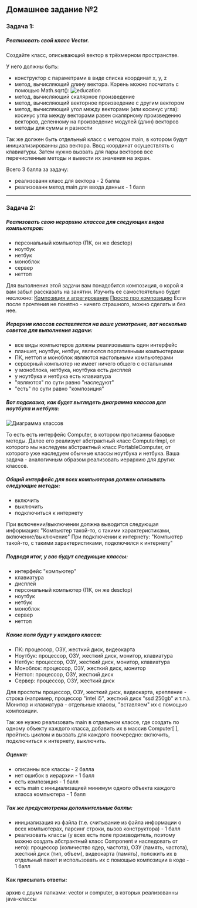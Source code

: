 ## Домашнее задание №2

### Задача 1:

##### Реализовать свой класс Vector.

Создайте класс, описывающий вектор в трёхмерном пространстве.

У него должны быть:

- конструктор с параметрами в виде списка координат x, y, z
- метод, вычисляющий длину вектора. Корень можно посчитать с помощью Math.sqrt():
![education](http://latex.codecogs.com/gif.latex?\sqrt{x^2%20+%20y^2%20+%20z^2})
- метод, вычисляющий скалярное произведение
- метод, вычисляющий векторное произведение с другим вектором
- метод, вычисляющий угол между векторами (или косинус угла): косинус угла между векторами равен скалярному произведению векторов, деленному на произведение модулей (длин) векторов
- методы для суммы и разности

Так же должен быть отдельный класс с методом main, в котором будут инициализированны два вектора. Ввод координат осуществлять с клавиатуры. Затем нужно вызвать для пары векторов все перечисленные методы и вывести их значения на экран.

Всего 3 балла за задачу:
- реализованн класс для вектора - 2 балла
- реализованн метод main для ввода данных - 1 балл

------------


### Задача 2:

##### Реализовать свою иерархию классов для следующих видов компьютеров:
- персональный компьютер (ПК, он же desctop)
- ноутбук
- нетбук
- моноблок
- сервер
- неттоп

Для выполнения этой задачи вам понадобится композиция, о корой я вам забыл рассказать на занятии. Изучить ее самостоятельно будет несложно: 
[Композиция и агрегирование](https://javarush.ru/groups/posts/1967-otnoshenija-mezhdu-klassami-nasledovanie-kompozicija-i-agregirovanie- "Композиция и агрегирование")
[Просто про композицию](https://javadevblog.com/chto-takoe-kompozitsiya-primer-kompozitsii-v-java.html "Просто про композицию")
Если после прочтения не понятно - ничего страшного, можно сделать и без нее.

##### Иерархия классов составляется на ваше усмотрение, вот несколько советов для выполнения задачи:
- все виды компьютеров должны реализовывать один интерфейс
- планшет, ноутбук, нетбук, являются портативными компьютерами
- ПК, неттоп и моноблок являются настольными компьютерами
- серверный компьютер не имеет ничего общего с остальными
- у моноблока, нетбука, ноутбука есть дисплей
- у ноутбука и нетбука есть клавиатура
- "являются" по сути равно "наследуют"
- "есть" по сути равно "композиция"

##### Вот подсказка, как будет выглядеть диаграмма классов для ноутбука и нетбука:
![Диаграмма классов](https://github.com/Styopa1769/java-course/blob/master/lesson-2/homework/computer/computer.png?raw=true "Диаграмма классов")

То есть есть интерфейс Computer, в котором прописанны базовые методы. Далее его реализует абстрактный класс ComputerImpl, от которого мы наследуем абстрактный класс PortableComputer, от которого уже наследуем обычные классы ноутбука и нетбука. Ваша задача - аналогичным образом реализовать иерархию для других классов.

##### Общий интерфейс для всех компьютеров должен описывать следующие методы:
- включить
- выключить
- подключиться к интернету

При включении/выключении должна выводится следующая информация:
"Компьютер такой-то, с такими характеристиками, включение/выключение"
При подключении к интернету:
"Компьютер такой-то, с такими характеристиками, подключился к интернету"

##### Подводя итог, у вас будут следующие классы:
- интерфейс "компьютер"
- клавиатура
- дисплей
- персональный компьютер (ПК, он же desctop)
- ноутбук
- нетбук
- моноблок
- сервер
- неттоп

##### Какие поля будут у каждого класса:

- ПК:
процессор, ОЗУ, жесткий диск, видеокарта
- Ноутбук:
процессор, ОЗУ, жесткий диск, монитор, клавиатура
- Нетбук:
процессор, ОЗУ, жесткий диск, монитор, клавиатура
- Моноблок:
процессор, ОЗУ, жесткий диск, монитор
- Неттоп:
процессор, ОЗУ, жесткий диск
- Сервер:
процессор, ОЗУ, жесткий диск

Для простоты процессор, ОЗУ, жесткий диск, видеокарта, крепление - строка (например, процессор "intel i5", жесткий диск "ssd 250gb" и т.п.).
Монитор и клавиатура - отдельные классы, "вставляем" их с помощью композиции.

Так же нужно реализовать main в отдельном классе, где создать по одному объекту каждого класса, добавить их в массив Computer[ ], пройтись циклом и вызвать для каждого поочередно: включить, подключиться к интернету, выключить.

##### Оценка: 
- описанны все классы - 2 балла
- нет ошибок в иерархии  - 1 балл
- есть композиция - 1 балл
- есть main с инициализацией минимум одного объекта каждого класса компьютера - 1 балл

##### Так же предусмотрены дополнительные баллы:
- инициализация из файла (т.е. считывание из файла информации о всех компьютерах, парсинг строки, вызов конструктора) - 1 балл
- реализовать классы (у всех есть поле производитель, поэтому можно создать абстрактный класс Component и наследовать от него): процессор (количество ядер, частота), ОЗУ (память, частота), жесткий диск (тип, объем), видеокарта (память), положить их в отдельный пакет и использовать их с помощью композиции в коде - 1 балл

#### Как присылать ответы:
архив с двумя папками: vector и computer, в которых реализованны java-классы
